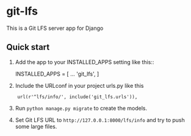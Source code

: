 # git-lfs

This is a Git LFS server app for Django

## Quick start

1. Add the app to your INSTALLED_APPS setting like this::

    INSTALLED_APPS = [
        ...
        'git_lfs',
    ]

2. Include the URLconf in your project urls.py like this
```
    url(r'^lfs/info/', include('git_lfs.urls')),
```

3. Run `python manage.py migrate` to create the models.

4. Set Git LFS URL to `http://127.0.0.1:8000/lfs/info` and try to push some large files.